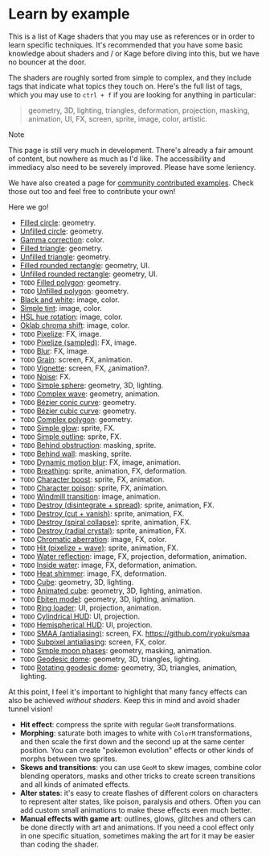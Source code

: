 # Learn by example

This is a list of Kage shaders that you may use as references or in order to learn specific techniques. It's recommended that you have some basic knowledge about shaders and / or Kage before diving into this, but we have no bouncer at the door.

The shaders are roughly sorted from simple to complex, and they include tags that indicate what topics they touch on. Here's the full list of tags, which you may use to `ctrl + f` if you are looking for anything in particular:
> geometry, 3D, lighting, triangles, deformation, projection, masking, animation, UI, FX, screen, sprite, image, color, artistic.

> [!NOTE]
> This page is still very much in development. There's already a fair amount of content, but nowhere as much as I'd like. The accessibility and immediacy also need to be severely improved. Please have some leniency.

We have also created a page for [community contributed examples](https://github.com/tinne26/kage-desk/blob/main/docs/community_examples.md). Check those out too and feel free to contribute your own!

Here we go!
- [Filled circle](https://github.com/tinne26/kage-desk/blob/main/examples/learn/filled-circle): geometry.
- [Unfilled circle](https://github.com/tinne26/kage-desk/blob/main/examples/learn/unfilled-circle): geometry.
- [Gamma correction](https://github.com/tinne26/kage-desk/blob/main/examples/learn/gamma-correction): color.
- [Filled triangle](https://github.com/tinne26/kage-desk/blob/main/examples/learn/filled-triangle): geometry.
- [Unfilled triangle](https://github.com/tinne26/kage-desk/blob/main/examples/learn/unfilled-triangle): geometry.
- [Filled rounded rectangle](https://github.com/tinne26/kage-desk/blob/main/examples/learn/filled-rounded-rectangle): geometry, UI.
- [Unfilled rounded rectangle](https://github.com/tinne26/kage-desk/blob/main/examples/learn/unfilled-rounded-rectangle): geometry, UI.
- `TODO` [Filled polygon](): geometry.
- `TODO` [Unfilled polygon](): geometry.
- [Black and white](https://github.com/tinne26/kage-desk/blob/main/examples/learn/black-and-white): image, color.
- [Simple tint](https://github.com/tinne26/kage-desk/blob/main/examples/learn/simple-tint): image, color.
- [HSL hue rotation](https://github.com/tinne26/kage-desk/blob/main/examples/learn/hsl-hue-rotation): image, color.
- [Oklab chroma shift](https://github.com/tinne26/kage-desk/blob/main/examples/learn/oklab-chroma-shift): image, color.
- `TODO` [Pixelize](): FX, image.
- `TODO` [Pixelize (sampled)](): FX, image.
- `TODO` [Blur](): FX, image.
- `TODO` [Grain](): screen, FX, animation.
- `TODO` [Vignette](): screen, FX, ¿animation?.
- `TODO` [Noise](): FX.
- `TODO` [Simple sphere](): geometry, 3D, lighting.
- `TODO` [Complex wave](): geometry, animation.
- `TODO` [Bézier conic curve](): geometry.
- `TODO` [Bézier cubic curve](): geometry.
- `TODO` [Complex polygon](): geometry.
- `TODO` [Simple glow](): sprite, FX.
- `TODO` [Simple outline](): sprite, FX.
- `TODO` [Behind obstruction](): masking, sprite.
- `TODO` [Behind wall](): masking, sprite.
- `TODO` [Dynamic motion blur](): FX, image, animation.
- `TODO` [Breathing](): sprite, animation, FX, deformation.
- `TODO` [Character boost](): sprite, FX, animation.
- `TODO` [Character poison](): sprite, FX, animation.
- `TODO` [Windmill transition](): image, animation.
- `TODO` [Destroy (disintegrate + spread)](): sprite, animation, FX.
- `TODO` [Destroy (cut + vanish)](): sprite, animation, FX.
- `TODO` [Destroy (spiral collapse)](): sprite, animation, FX.
- `TODO` [Destroy (radial crystal)](): sprite, animation, FX.
- `TODO` [Chromatic aberration](): image, FX, color.
- `TODO` [Hit (pixelize + wave)](): sprite, animation, FX.
- `TODO` [Water reflection](): image, FX, projection, deformation, animation.
- `TODO` [Inside water](): image, FX, deformation, animation.
- `TODO` [Heat shimmer](): image, FX, deformation.
- `TODO` [Cube](): geometry, 3D, lighting.
- `TODO` [Animated cube](): geometry, 3D, lighting, animation.
- `TODO` [Ebiten model](): geometry, 3D, lighting, animation.
- `TODO` [Ring loader](): UI, projection, animation.
- `TODO` [Cylindrical HUD](): UI, projection.
- `TODO` [Hemispherical HUD](): UI, projection.
- `TODO` [SMAA (antialiasing)](): screen, FX. https://github.com/iryoku/smaa
- `TODO` [Subpixel antialiasing](): screen, FX, color.
- `TODO` [Simple moon phases](): geometry, masking, animation.
- `TODO` [Geodesic dome](): geometry, 3D, triangles, lighting.
- `TODO` [Rotating geodesic dome](): geometry, 3D, triangles, animation, lighting.

At this point, I feel it's important to highlight that many fancy effects can also be achieved *without shaders*. Keep this in mind and avoid shader tunnel vision!
- **Hit effect**: compress the sprite with regular `GeoM` transformations.
- **Morphing**: saturate both images to white with `ColorM` transformations, and then scale the first down and the second up at the same center position. You can create "pokemon evolution" effects or other kinds of morphs between two sprites.
- **Skews and transitions**: you can use `GeoM` to skew images, combine color blending operators, masks and other tricks to create screen transitions and all kinds of animated effects.
- **Alter states**: it's easy to create flashes of different colors on characters to represent alter states, like poison, paralysis and others. Often you can add custom small animations to make these effects even much better.
- **Manual effects with game art**: outlines, glows, glitches and others can be done directly with art and animations. If you need a cool effect only in one specific situation, sometimes making the art for it may be easier than coding the shader.
